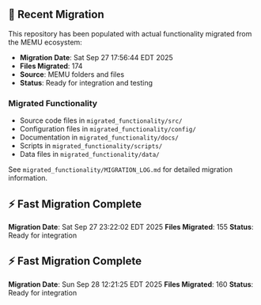 
## 🔄 Recent Migration

This repository has been populated with actual functionality migrated from the MEMU ecosystem:

- **Migration Date**: Sat Sep 27 17:56:44 EDT 2025
- **Files Migrated**:      174
- **Source**: MEMU folders and files
- **Status**: Ready for integration and testing

### Migrated Functionality
- Source code files in `migrated_functionality/src/`
- Configuration files in `migrated_functionality/config/`
- Documentation in `migrated_functionality/docs/`
- Scripts in `migrated_functionality/scripts/`
- Data files in `migrated_functionality/data/`

See `migrated_functionality/MIGRATION_LOG.md` for detailed migration information.


## ⚡ Fast Migration Complete

**Migration Date**: Sat Sep 27 23:22:02 EDT 2025
**Files Migrated**:      155
**Status**: Ready for integration


## ⚡ Fast Migration Complete

**Migration Date**: Sun Sep 28 12:21:25 EDT 2025
**Files Migrated**:      160
**Status**: Ready for integration

